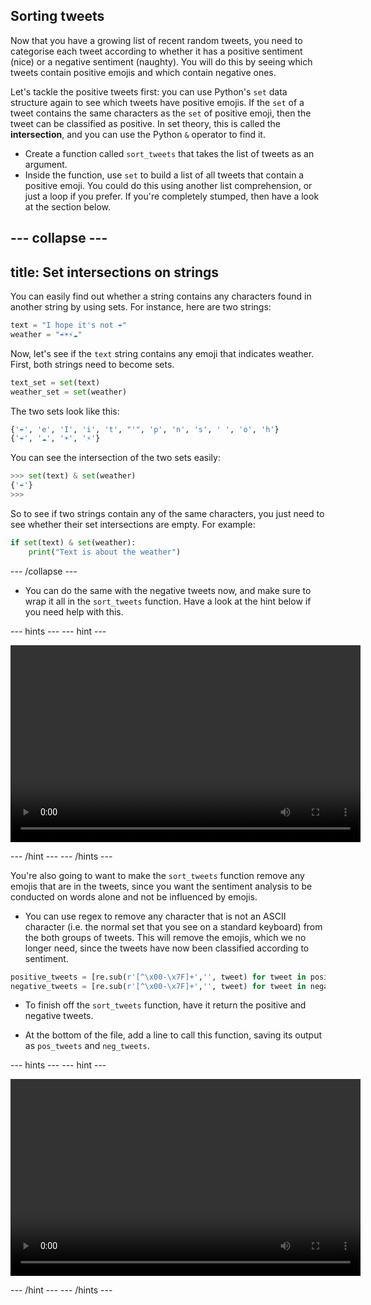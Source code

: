 ## Sorting tweets

Now that you have a growing list of recent random tweets, you need to categorise each tweet according to whether it has a positive sentiment (nice) or a negative sentiment (naughty). You will do this by seeing which tweets contain positive emojis and which contain negative ones.

Let's tackle the positive tweets first: you can use Python's `set` data structure again to see which tweets have positive emojis. If the `set` of a tweet contains the same characters as the `set` of positive emoji, then the tweet can be classified as positive. In set theory, this is called the **intersection**, and you can use the Python `&` operator to find it.

- Create a function called `sort_tweets` that takes the list of tweets as an argument.
- Inside the function, use `set` to build a list of all tweets that contain a positive emoji. You could do this using another list comprehension, or just a loop if you prefer. If you're completely stumped, then have a look at the section below.

--- collapse ---
---
title: Set intersections on strings
---

You can easily find out whether a string contains any characters found in another string by using sets. For instance, here are two strings:

```python
text = "I hope it's not ☔"
weather = "☔☀⚡☁"
```

Now, let's see if the `text` string contains any emoji that indicates weather. First, both strings need to become sets.

```python
text_set = set(text)
weather_set = set(weather)
```

The two sets look like this:

```python
{'☔', 'e', 'I', 'i', 't', "'", 'p', 'n', 's', ' ', 'o', 'h'}
{'☔', '☁', '☀', '⚡'}
```

You can see the intersection of the two sets easily:

```python
>>> set(text) & set(weather)
{'☔'}
>>>
```

So to see if two strings contain any of the same characters, you just need to see whether their set intersections are empty. For example:

```python
if set(text) & set(weather):
    print("Text is about the weather")
```

--- /collapse ---

- You can do the same with the negative tweets now, and make sure to wrap it all in the `sort_tweets` function. Have a look at the hint below if you need help with this.

--- hints --- --- hint ---

<video width="560" height="315" controls>
<source src="images/vid_8.webm" type="video/webm">
Your browser does not support WebM video, so try FireFox or Chrome.
</video>

--- /hint --- --- /hints ---

You're also going to want to make the `sort_tweets` function remove any emojis that are in the tweets, since you want the sentiment analysis to be conducted on words alone and not be influenced by emojis.

- You can use regex to remove any character that is not an ASCII character (i.e. the normal set that you see on a standard keyboard) from the both groups of tweets. This will remove the emojis, which we no longer need, since the tweets have now been classified according to sentiment.

```python
positive_tweets = [re.sub(r'[^\x00-\x7F]+','', tweet) for tweet in positive_tweets]
negative_tweets = [re.sub(r'[^\x00-\x7F]+','', tweet) for tweet in negative_tweets]
```

- To finish off the `sort_tweets` function, have it return the positive and negative tweets.

- At the bottom of the file, add a line to call this function, saving its output as `pos_tweets` and `neg_tweets`.

--- hints --- --- hint ---

<video width="560" height="315" controls>
<source src="images/vid_9.webm" type="video/webm">
Your browser does not support WebM video, so try FireFox or Chrome.
</video>

--- /hint --- --- /hints ---

